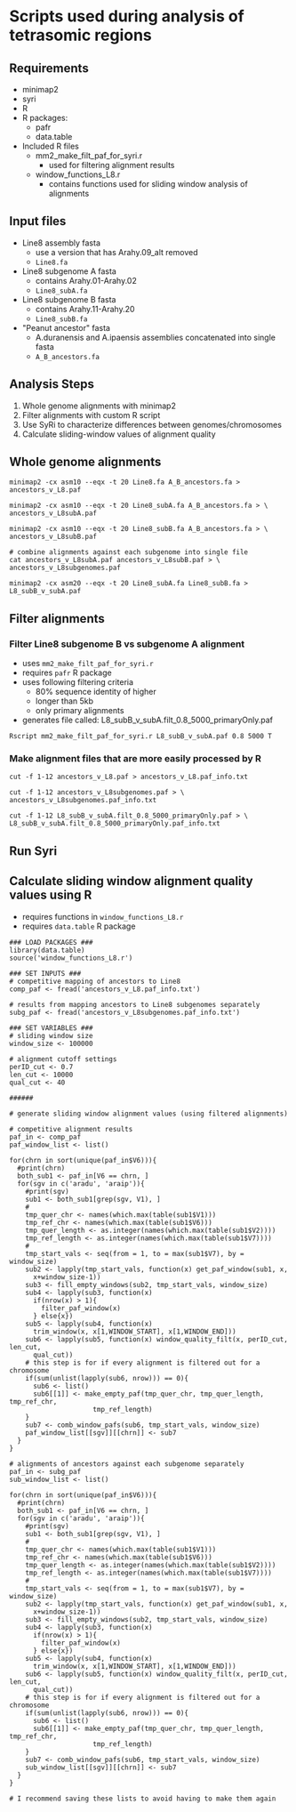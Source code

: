 # Scripts used during analysis of tetrasomic regions

## Requirements
* minimap2
* syri
* R
* R packages:
  * pafr
  * data.table
* Included R files
  * mm2_make_filt_paf_for_syri.r
    * used for filtering alignment results
  * window_functions_L8.r
    * contains functions used for sliding window analysis of alignments

## Input files
* Line8 assembly fasta
  * use a version that has Arahy.09_alt removed
  * `Line8.fa`
* Line8 subgenome A fasta
  * contains Arahy.01-Arahy.02
  * `Line8_subA.fa`
* Line8 subgenome B fasta
  * contains Arahy.11-Arahy.20
  * `Line8_subB.fa`
* "Peanut ancestor" fasta
  * A.duranensis and A.ipaensis assemblies concatenated into single fasta
  * `A_B_ancestors.fa`

## Analysis Steps
1. Whole genome alignments with minimap2
2. Filter alignments with custom R script
3. Use SyRi to characterize differences between genomes/chromosomes
4. Calculate sliding-window values of alignment quality

## Whole genome alignments
```
minimap2 -cx asm10 --eqx -t 20 Line8.fa A_B_ancestors.fa > ancestors_v_L8.paf

minimap2 -cx asm10 --eqx -t 20 Line8_subA.fa A_B_ancestors.fa > \
ancestors_v_L8subA.paf

minimap2 -cx asm10 --eqx -t 20 Line8_subB.fa A_B_ancestors.fa > \
ancestors_v_L8subB.paf

# combine alignments against each subgenome into single file
cat ancestors_v_L8subA.paf ancestors_v_L8subB.paf > \
ancestors_v_L8subgenomes.paf

minimap2 -cx asm20 --eqx -t 20 Line8_subA.fa Line8_subB.fa > L8_subB_v_subA.paf
```

## Filter alignments
### Filter Line8 subgenome B vs subgenome A alignment
* uses `mm2_make_filt_paf_for_syri.r`
* requires `pafr` R package
* uses following filtering criteria
  * 80% sequence identity of higher
  * longer than 5kb
  * only primary alignments
* generates file called: L8_subB_v_subA.filt_0.8_5000_primaryOnly.paf
```
Rscript mm2_make_filt_paf_for_syri.r L8_subB_v_subA.paf 0.8 5000 T
```
### Make alignment files that are more easily processed by R
```
cut -f 1-12 ancestors_v_L8.paf > ancestors_v_L8.paf_info.txt

cut -f 1-12 ancestors_v_L8subgenomes.paf > \
ancestors_v_L8subgenomes.paf_info.txt

cut -f 1-12 L8_subB_v_subA.filt_0.8_5000_primaryOnly.paf > \
L8_subB_v_subA.filt_0.8_5000_primaryOnly.paf_info.txt
```

## Run Syri

## Calculate sliding window alignment quality values using R
* requires functions in `window_functions_L8.r`
* requires `data.table` R package
```
### LOAD PACKAGES ###
library(data.table)
source('window_functions_L8.r')

### SET INPUTS ###
# competitive mapping of ancestors to Line8
comp_paf <- fread('ancestors_v_L8.paf_info.txt')

# results from mapping ancestors to Line8 subgenomes separately
subg_paf <- fread('ancestors_v_L8subgenomes.paf_info.txt')

### SET VARIABLES ###
# sliding window size
window_size <- 100000

# alignment cutoff settings
perID_cut <- 0.7
len_cut <- 10000
qual_cut <- 40

######

# generate sliding window alignment values (using filtered alignments)

# competitive alignment results
paf_in <- comp_paf
paf_window_list <- list()

for(chrn in sort(unique(paf_in$V6))){
  #print(chrn)
  both_sub1 <- paf_in[V6 == chrn, ]
  for(sgv in c('aradu', 'araip')){
    #print(sgv)
    sub1 <- both_sub1[grep(sgv, V1), ]
    #
    tmp_quer_chr <- names(which.max(table(sub1$V1)))
    tmp_ref_chr <- names(which.max(table(sub1$V6)))
    tmp_quer_length <- as.integer(names(which.max(table(sub1$V2))))
    tmp_ref_length <- as.integer(names(which.max(table(sub1$V7))))
    #
    tmp_start_vals <- seq(from = 1, to = max(sub1$V7), by = window_size)
    sub2 <- lapply(tmp_start_vals, function(x) get_paf_window(sub1, x,
      x+window_size-1))
    sub3 <- fill_empty_windows(sub2, tmp_start_vals, window_size)
    sub4 <- lapply(sub3, function(x)
      if(nrow(x) > 1){
        filter_paf_window(x)
      } else{x})
    sub5 <- lapply(sub4, function(x)
      trim_window(x, x[1,WINDOW_START], x[1,WINDOW_END]))
    sub6 <- lapply(sub5, function(x) window_quality_filt(x, perID_cut, len_cut,
      qual_cut))
    # this step is for if every alignment is filtered out for a chromosome
    if(sum(unlist(lapply(sub6, nrow))) == 0){
      sub6 <- list()
      sub6[[1]] <- make_empty_paf(tmp_quer_chr, tmp_quer_length, tmp_ref_chr,
                     tmp_ref_length)
    }
    sub7 <- comb_window_pafs(sub6, tmp_start_vals, window_size)
    paf_window_list[[sgv]][[chrn]] <- sub7
  }
}

# alignments of ancestors against each subgenome separately
paf_in <- subg_paf
sub_window_list <- list()

for(chrn in sort(unique(paf_in$V6))){
  #print(chrn)
  both_sub1 <- paf_in[V6 == chrn, ]
  for(sgv in c('aradu', 'araip')){
    #print(sgv)
    sub1 <- both_sub1[grep(sgv, V1), ]
    #
    tmp_quer_chr <- names(which.max(table(sub1$V1)))
    tmp_ref_chr <- names(which.max(table(sub1$V6)))
    tmp_quer_length <- as.integer(names(which.max(table(sub1$V2))))
    tmp_ref_length <- as.integer(names(which.max(table(sub1$V7))))
    #
    tmp_start_vals <- seq(from = 1, to = max(sub1$V7), by = window_size)
    sub2 <- lapply(tmp_start_vals, function(x) get_paf_window(sub1, x,
      x+window_size-1))
    sub3 <- fill_empty_windows(sub2, tmp_start_vals, window_size)
    sub4 <- lapply(sub3, function(x)
      if(nrow(x) > 1){
        filter_paf_window(x)
      } else{x})
    sub5 <- lapply(sub4, function(x)
      trim_window(x, x[1,WINDOW_START], x[1,WINDOW_END]))
    sub6 <- lapply(sub5, function(x) window_quality_filt(x, perID_cut, len_cut,
      qual_cut))
    # this step is for if every alignment is filtered out for a chromosome
    if(sum(unlist(lapply(sub6, nrow))) == 0){
      sub6 <- list()
      sub6[[1]] <- make_empty_paf(tmp_quer_chr, tmp_quer_length, tmp_ref_chr,
                     tmp_ref_length)
    }
    sub7 <- comb_window_pafs(sub6, tmp_start_vals, window_size)
    sub_window_list[[sgv]][[chrn]] <- sub7
  }
}

# I recommend saving these lists to avoid having to make them again

```
